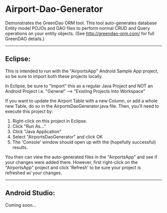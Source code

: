 Airport-Dao-Generator
=====================

Demonstrates the GreenDao ORM tool.  This tool auto-generates database Entity model POJOs and DAO files
to perform normal CRUD and Query operations on your entity objects. (See http://greendao-orm.com/ for full GreenDAO details.)

---------
Eclipse:
---------
This is intended to run with the "AirportsApp" Android Sample App project, so be sure to import both these projects locally.  

In Eclipse, be sure to "Import" this as a regular Java Project and NOT an Android Project i.e. 
"General" --> "Existing Projects Into Workspace"

If you want to update the Airport Table with a new Column, or add a whole new Table, do so
in the AirportsDaoGenerator.java file.  Then, you'll need to execute this project by:

1.  Right-click on this project in Eclipse.
2.  Click "Run As..."
3.  Click "Java Application"
4.  Select "AirportsDaoGenerator" and click OK
5.  The 'Console' window should open up with the (hopefully successful) results.

You then can view the auto-generated files in the "AirportsApp" and see if your changes were added there.  However, 
first right-click on the "AirportsApp" project and click 'Refresh' to be sure your project is refreshed w/ your changes.

----------------
Android Studio:
----------------
Coming soon...



